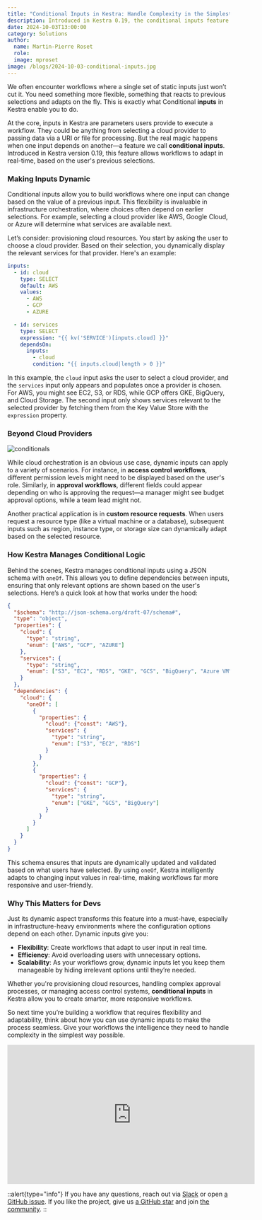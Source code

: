 ```yaml
---
title: "Conditional Inputs in Kestra: Handle Complexity in the Simplest Way Possible"
description: Introduced in Kestra 0.19, the conditional inputs feature allows you to create dynamic workflows where inputs adapt in real-time based on user selections, enabling more flexible and intelligent workflow management.
date: 2024-10-03T13:00:00
category: Solutions
author:
  name: Martin-Pierre Roset
  role:
  image: mproset
image: /blogs/2024-10-03-conditional-inputs.jpg
---
```


We often encounter workflows where a single set of static inputs just won’t cut it. You need something more flexible, something that reacts to previous selections and adapts on the fly. This is exactly what Conditional **inputs** in Kestra enable you to do.

At the core, inputs in Kestra are parameters users provide to execute a workflow. They could be anything from selecting a cloud provider to passing data via a URI or file for processing. But the real magic happens when one input depends on another—a feature we call **conditional inputs**. Introduced in Kestra version 0.19, this feature allows workflows to adapt in real-time, based on the user's previous selections.

### Making Inputs Dynamic

Conditional inputs allow you to build workflows where one input can change based on the value of a previous input. This flexibility is invaluable in infrastructure orchestration, where choices often depend on earlier selections. For example, selecting a cloud provider like AWS, Google Cloud, or Azure will determine what services are available next.

Let’s consider: provisioning cloud resources. You start by asking the user to choose a cloud provider. Based on their selection, you dynamically display the relevant services for that provider. Here's an example:

```yaml
inputs:
  - id: cloud
    type: SELECT
    default: AWS
    values:
      - AWS
      - GCP
      - AZURE

  - id: services
    type: SELECT
    expression: "{{ kv('SERVICE')[inputs.cloud] }}"
    dependsOn:
      inputs:
        - cloud
	    condition: "{{ inputs.cloud|length > 0 }}"


```

In this example, the `cloud` input asks the user to select a cloud provider, and the `services` input only appears and populates once a provider is chosen. For AWS, you might see EC2, S3, or RDS, while GCP offers GKE, BigQuery, and Cloud Storage. The second input only shows services relevant to the selected provider by fetching them from the Key Value Store with the `expression` property.

### Beyond Cloud Providers

![conditionals](/blogs/2024-10-03-conditional-inputs/conditionals.gif)

While cloud orchestration is an obvious use case, dynamic inputs can apply to a variety of scenarios. For instance, in **access control workflows**, different permission levels might need to be displayed based on the user's role. Similarly, in **approval workflows**, different fields could appear depending on who is approving the request—a manager might see budget approval options, while a team lead might not.

Another practical application is in **custom resource requests**. When users request a resource type (like a virtual machine or a database), subsequent inputs such as region, instance type, or storage size can dynamically adapt based on the selected resource.

### How Kestra Manages Conditional Logic

Behind the scenes, Kestra manages conditional inputs using a JSON schema with `oneOf`. This allows you to define dependencies between inputs, ensuring that only relevant options are shown based on the user's selections. Here’s a quick look at how that works under the hood:

```json
{
  "$schema": "http://json-schema.org/draft-07/schema#",
  "type": "object",
  "properties": {
    "cloud": {
      "type": "string",
      "enum": ["AWS", "GCP", "AZURE"]
    },
    "services": {
      "type": "string",
      "enum": ["S3", "EC2", "RDS", "GKE", "GCS", "BigQuery", "Azure VM"]
    }
  },
  "dependencies": {
    "cloud": {
      "oneOf": [
        {
          "properties": {
            "cloud": {"const": "AWS"},
            "services": {
              "type": "string",
              "enum": ["S3", "EC2", "RDS"]
            }
          }
        },
        {
          "properties": {
            "cloud": {"const": "GCP"},
            "services": {
              "type": "string",
              "enum": ["GKE", "GCS", "BigQuery"]
            }
          }
        }
      ]
    }
  }
}

```

This schema ensures that inputs are dynamically updated and validated based on what users have selected. By using `oneOf`, Kestra intelligently adapts to changing input values in real-time, making workflows far more responsive and user-friendly.

### Why This Matters for Devs

Just its dynamic aspect transforms this feature into a must-have, especially in infrastructure-heavy environments where the configuration options depend on each other. Dynamic inputs give you:

- **Flexibility**: Create workflows that adapt to user input in real time.
- **Efficiency**: Avoid overloading users with unnecessary options.
- **Scalability**: As your workflows grow, dynamic inputs let you keep them manageable by hiding irrelevant options until they’re needed.

Whether you're provisioning cloud resources, handling complex approval processes, or managing access control systems, **conditional inputs** in Kestra allow you to create smarter, more responsive workflows.

So next time you’re building a workflow that requires flexibility and adaptability, think about how you can use dynamic inputs to make the process seamless. Give your workflows the intelligence they need to handle complexity in the simplest way possible.

<div class="video-container">
<iframe width="560" height="315" src="https://www.youtube.com/embed/XTP6t4QcUUY?si=Du7A7x7mEe5GV1Yh" title="YouTube video player" frameborder="0" allow="accelerometer; autoplay; clipboard-write; encrypted-media; gyroscope; picture-in-picture; web-share" referrerpolicy="strict-origin-when-cross-origin" allowfullscreen></iframe>
</div>

::alert{type="info"}
If you have any questions, reach out via [Slack](https://kestra.io/slack) or open [a GitHub issue](https://github.com/kestra-io/kestra).
If you like the project, give us [a GitHub star](https://github.com/kestra-io/kestra) and join [the community](https://kestra.io/slack).
::